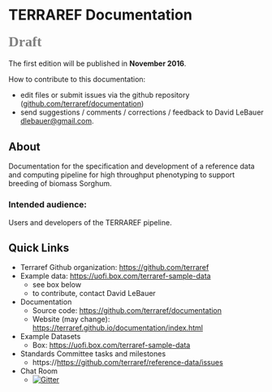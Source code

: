 TERRAREF Documentation
=======

#### <span style="color:grey; font-family:Georgia; font-size:2em;">Draft </span> 

The first edition will be published in **November 2016**.

How to contribute to this documentation:

* edit files or submit issues via the github repository ([github.com/terraref/documentation](github.com/terraref/documentation))
* send suggestions / comments / corrections / feedback to David LeBauer dlebauer@gmail.com.

## About

Documentation for the specification and development of a 
reference data and computing pipeline for high throughput phenotyping to support breeding of biomass Sorghum.

### Intended audience:

Users and developers of the TERRAREF pipeline.


## Quick Links

* Terraref Github organization: https://github.com/terraref
* Example data: https://uofi.box.com/terraref-sample-data 
  * see box below
  * to contribute, contact David LeBauer
* Documentation
  * Source code: https://github.com/terraref/documentation
  * Website (may change): https://terraref.github.io/documentation/index.html
* Example Datasets
  * Box: https://uofi.box.com/terraref-sample-data
* Standards Committee tasks and milestones
  * https://https://github.com/terraref/reference-data/issues
* Chat Room 
  * [![Gitter](https://badges.gitter.im/Join%20Chat.svg)](https://gitter.im/terraref/reference-data?utm_source=badge&utm_medium=badge&utm_campaign=pr-badge&utm_content=badge)



